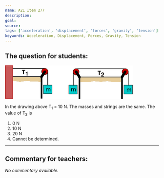 ```yaml
---
name: A2L Item 277
description: 
goal: 
source: 
tags: ['acceleration', 'displacement', 'forces', 'gravity', 'tension']
keywords: Acceleration, Displacement, Forces, Gravity, Tension
---
```


## The question for students:

![Item277_fig1.gif](../images/Item277_fig1.gif)

In the drawing above T<sub>1</sub> = 10 N. The masses and strings are
the same. The value of T<sub>2</sub>  is

1. 0 N
2. 10 N
3. 20 N
4. Cannot be determined.


<hr/>

## Commentary for teachers:

_No commentary available._
